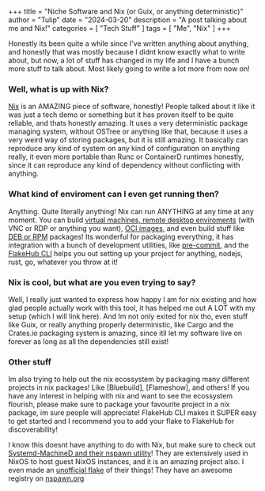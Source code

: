 +++
title = "Niche Software and Nix (or Guix, or anything deterministic)"
author = "Tulip"
date = "2024-03-20"
description = "A post talking about me and Nix!"
categories = [
    "Tech Stuff"
]
tags = [
    "Me",
    "Nix"
]
+++

Honestly its been quite a while since I've written anything about anything, and honestly that was mostly because I didnt know exactly what to write about, but now, a lot of stuff has changed in my life and I have a bunch more stuff to talk about. Most likely going to write a lot more from now on!


### Well, what is up with Nix?

[Nix](https://nixos.org/) is an AMAZING piece of software, honestly! People talked about it like it was just a tech demo or something but it has proven itself to be quite reliable, and thats honestly amazing. It uses a very deterministic package managing system, without OSTree or anything like that, because it uses a very weird way of storing packages, but it is still amazing. It basically can reproduce any kind of system on any kind of configuration on anything really, it even more portable than Runc or ContainerD runtimes honestly, since it can reproduce any kind of dependency without conflicting with anything.

### What kind of enviroment can I even get running then?

Anything. Quite literally anything! Nix can run ANYTHING at any time at any moment. You can build [virtual machines, remote desktop enviroments](https://github.com/MatthewCroughan/NixThePlanet) \(with VNC or RDP or anything you want\), [OCI images](https://nix.dev/tutorials/nixos/building-and-running-docker-images.html), and even build stuff like [DEB or RPM](https://nixos.wiki/wiki/Nixpkgs/Building_RPM_DEB_with_nixpkgs) packages! Its wonderful for packaging everything, it has integration with a bunch of development utilities, like [pre-commit](https://github.com/cachix/pre-commit-hooks.nix), and the [FlakeHub CLI](https://github.com/DeterminateSystems/fh) helps you out setting up your project for anything, nodejs, rust, go, whatever you throw at it!

### Nix is cool, but what are you even trying to say?

Well, I really just wanted to express how happy I am for nix existing and how glad people actually work with this tool, it has helped me out A LOT with my setup (which I will link here). And Im not only exited for nix tho, even stuff like Guix, or really anything properly deterministic, like Cargo and the Crates.io packaging system is amazing, since itll let my software live on forever as long as all the dependencies still exist!

### Other stuff

Im also trying to help out the nix ecossystem by packaging many different projects in nix packages! Like [Bluebuild], [Flameshow], and others! If you have any interest in helping with nix and want to see the ecossystem flourish, please make sure to package your favourite project in a nix package, im sure people will appreciate! FlakeHub CLI makes it SUPER easy to get started and I recommend you to add your flake to FlakeHub for discoverability! 


I know this doesnt have anything to do with Nix, but make sure to check out [Systemd-MachineD and their nspawn utility](https://github.com/nspawn/nspawn)! They are extensively used in NixOS to host guest NixOS instances, and it is an amazing project also. I even made an [unofficial flake](https://github.com/tulilirockz/nspawn-flake) of their things! They have an awesome registry on [nspawn.org](https://nspawn.org/)
